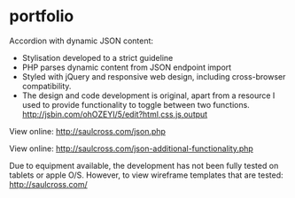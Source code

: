 # portfolio
Accordion with dynamic JSON content:

* Stylisation developed to a strict guideline
* PHP parses dynamic content from JSON endpoint import
* Styled with jQuery and responsive web design, including cross-browser compatibility.
* The design and code development is original, apart from a resource I used to provide functionality to toggle between two functions. http://jsbin.com/ohOZEYI/5/edit?html,css,js,output

View online: http://saulcross.com/json.php

View online: http://saulcross.com/json-additional-functionality.php




Due to equipment available, the development has not been fully tested on tablets or apple O/S. However, to view wireframe templates that are tested: http://saulcross.com/  
